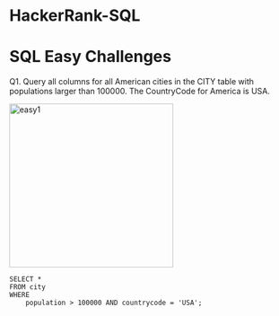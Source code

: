 # HackerRank-SQL

# SQL Easy Challenges

Q1. Query all columns for all American cities in the CITY table with populations larger than 100000. The CountryCode for America is USA. 

<img width="292" alt="easy1" src="https://github.com/Maidira/HackerRank-SQL/assets/60576485/084f7a1e-b6c8-494d-a666-ef9185e670df">



    SELECT *
    FROM city 
    WHERE 
        population > 100000 AND countrycode = 'USA';
